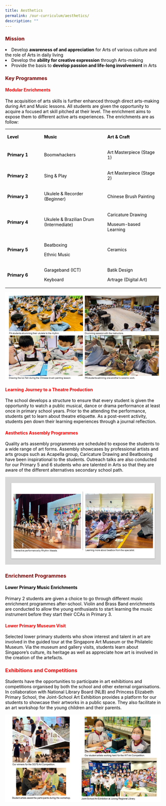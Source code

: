 ```yaml
---
title: Aesthetics
permalink: /our-curriculum/aesthetics/
description: ""
---
```

<h3 style="text-align: justify;"><strong><span style="color: #800000;">Mission</span></strong></h3>
<li><span style="color: #000000;">Develop&nbsp;<strong>awareness of and appreciation</strong>&nbsp;for Arts of various culture and the role of Arts in daily living</span></li>
<li><span style="color: #000000;">Develop the&nbsp;<strong>ability for creative expression</strong>&nbsp;through Arts-making</span></li>
<li><span style="color: #000000;">Provide the basis to&nbsp;<strong>develop passion and life-long involvement</strong>&nbsp;in Arts</span></li>

<h3 style="text-align: justify;"><strong><span style="color: #800000;">Key Programmes</span></strong></h3>
<h4><span style="color: #ff0000;"><strong>Modular Enrichments</strong></span></h4>
<p><span style="color: #000000;">The acquisition of arts skills is further enhanced through direct arts-making during Art and Music lessons. All students are given the opportunity to acquire a focused art skill pitched at their level. The enrichment aims to expose them to different active arts experiences. The enrichments are as follow:</span></p>
<table>
<tbody>
<tr>
<td width="130">
<p><span style="color: #000000;"><strong>Level</strong></span></p>
</td>
<td width="234">
<p><span style="color: #000000;"><strong>Music</strong></span></p>
</td>
<td width="207">
<p><span style="color: #000000;"><strong>Art &amp; Craft</strong></span></p>
</td>
</tr>
<tr>
<td width="130">
<p><span style="color: #000000;"><strong>Primary 1</strong></span></p>
</td>
<td width="234">
<p><span style="color: #000000;">Boomwhackers</span></p>
</td>
<td width="207">
<p><span style="color: #000000;">Art Masterpiece (Stage 1)</span></p>
</td>
</tr>
<tr>
<td width="130">
<p><span style="color: #000000;"><strong>Primary 2</strong></span></p>
</td>
<td width="234">
<p><span style="color: #000000;">Sing &amp; Play</span></p>
</td>
<td width="207">
<p><span style="color: #000000;">Art Masterpiece (Stage 2)</span></p>
</td>
</tr>
<tr>
<td width="130">
<p><span style="color: #000000;"><strong>Primary 3</strong></span></p>
</td>
<td width="234">
<p><span style="color: #000000;">Ukulele &amp; Recorder (Beginner)</span></p>
</td>
<td width="207">
<p><span style="color: #000000;">Chinese Brush Painting</span></p>
</td>
</tr>
<tr>
<td width="130">
<p><span style="color: #000000;"><strong>Primary 4</strong></span></p>
</td>
<td width="234">
<p><span style="color: #000000;">Ukulele &amp; Brazilian Drum (Intermediate)</span></p>
</td>
<td width="207">
<p><span style="color: #000000;">Caricature Drawing</span></p>
<p><span style="color: #000000;">Museum-based Learning</span></p>
</td>
</tr>
<tr>
<td width="130">
<p><span style="color: #000000;"><strong>Primary 5</strong></span></p>
</td>
<td width="234">
<p><span style="color: #000000;">Beatboxing</span></p>
<p><span style="color: #000000;">Ethnic Music</span></p>
</td>
<td width="207">
<p><span style="color: #000000;">Ceramics</span></p>
</td>
</tr>
<tr>
<td width="130">
<p><span style="color: #000000;"><strong>Primary 6</strong></span></p>
</td>
<td width="234">
<p><span style="color: #000000;">Garageband (ICT)</span></p>
<p><span style="color: #000000;">Keyboard</span></p>
</td>
<td width="207">
<p><span style="color: #000000;">Batik Design</span></p>
<p><span style="color: #000000;">Artrage (Digital Art)</span></p>
</td>
</tr>
</tbody>
</table>

![](/images/Aesthetics1.jpg)
<h4><span style="color: #ff0000;"><strong>Learning Journey to a Theatre Production</strong></span></h4>
<p><span style="color: #000000;">The school develops a structure to ensure that every student is given the opportunity to watch a public musical, dance or drama performance at least once in primary school years. Prior to the attending the performance, students get to learn about theatre etiquette. As a post-event activity, students pen down their learning experiences through a journal reflection.</span></p>
<h4><span style="color: #ff0000;"><strong>Aesthetics Assembly Programmes</strong></span></h4>
<p><span style="color: #000000;">Quality arts assembly programmes are scheduled to expose the students to a wide range of art forms. Assembly showcases by professional artists and arts groups such as Acapella group, Caricature Drawing and Beatboxing have been inspirational to the students. Outreach talks are also conducted for our Primary 5 and 6 students who are talented in Arts so that they are aware of the different alternatives secondary school path.</span></p>

![](/images/Aesthetics2.jpg)
<h3 style="text-align: justify;"><strong><span style="color: #800000;">Enrichment Programmes</span></strong></h3>
<h4><strong><span style="color: #000000;">Lower Primary Music Enrichments</span></strong></h4>
<p><span style="color: #000000;">Primary 2 students are given a choice to go through different music enrichment programmes after-school. Violin and Brass Band enrichments are conducted&nbsp;to allow the young enthusiasts to start learning the music instrument before they start their CCAs in Primary 3.</span></p>
<h4><span style="color: #ff0000;"><strong>Lower Primary Museum Visit</strong></span></h4>
<p><span style="color: #000000;">Selected lower primary students who show interest and talent in art are involved in the guided tour at the Singapore Art Museum or the Philatelic Museum. Via the museum and gallery visits, students learn about Singapore&rsquo;s culture, its heritage as well as appreciate how art is involved in the creation of the artefacts.</span></p>
<h3><span style="color: #ff0000;"><strong>Exhibitions and Competitions</strong></span></h3>
<p><span style="color: #000000;">Students have the opportunities to participate in art exhibitions and competitions organised by both the school and other external organisations. In collaboration with National Library Board (NLB) and Princess Elizabeth Primary School, the Joint-School Art Exhibition provides a platform for our students to showcase their artworks in a public space. They also facilitate in an art workshop for the young children and their parents.</span></p>

![](/images/Aesthetics3.jpg)